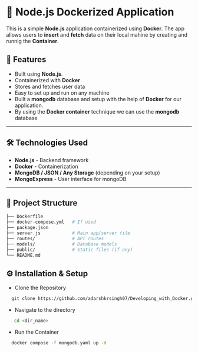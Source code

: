 # 🐳 Node.js Dockerized Application

This is a simple **Node.js** application containerized using **Docker**. The app allows users to **insert** and **fetch** data on their local mahine by creating and runnig the **Container**.

## 🚀 Features

- Built using **Node.js**.
- Containerized with **Docker**
- Stores and fetches user data
- Easy to set up and run on any machine
- Built a **mongodb** database and setup with the help of **Docker** for our application.
- By using the **Docker container** technique we can use the **mongodb** database

---

## 🛠️ Technologies Used

- **Node.js** - Backend framework
- **Docker** - Containerization
- **MongoDB / JSON / Any Storage** (depending on your setup)
- **MongoExpress** - User interface for mongoDB

---

## 📂 Project Structure

```bash
├── Dockerfile
├── docker-compose.yml   # If used
├── package.json
├── server.js            # Main app/server file
├── routes/              # API routes
├── models/              # Database models
├── public/              # Static files (if any)
└── README.md
```
## ⚙️ Installation & Setup
- Clone the Repository
```bash
  git clone https://github.com/adarshkrsingh07/Developing_with_Docker.git
  ```
- Navigate to the directory
```bash
   cd <dir_name>
```
- Run the Container
```bash
  docker compose -f mongodb.yaml up -d

